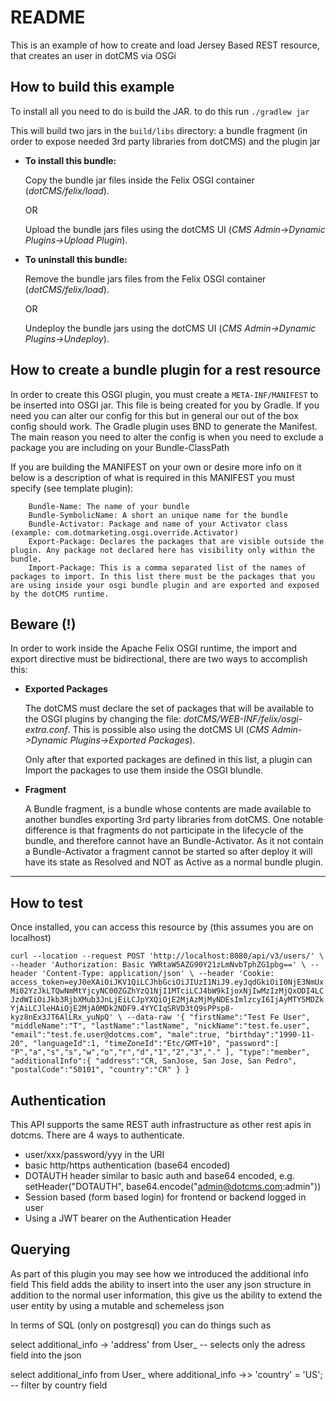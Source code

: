 # README

This is an example of how to create and load Jersey Based REST resource, that creates an user in dotCMS via OSGi 

## How to build this example

To install all you need to do is build the JAR. to do this run
`./gradlew jar`

This will build two jars in the `build/libs` directory: a bundle fragment (in order to expose needed 3rd party libraries from dotCMS) and the plugin jar 

* **To install this bundle:**

    Copy the bundle jar files inside the Felix OSGI container (*dotCMS/felix/load*).
        
    OR
        
    Upload the bundle jars files using the dotCMS UI (*CMS Admin->Dynamic Plugins->Upload Plugin*).

* **To uninstall this bundle:**
    
    Remove the bundle jars files from the Felix OSGI container (*dotCMS/felix/load*).

    OR

    Undeploy the bundle jars using the dotCMS UI (*CMS Admin->Dynamic Plugins->Undeploy*).

## How to create a bundle plugin for a rest resource

In order to create this OSGI plugin, you must create a `META-INF/MANIFEST` to be inserted into OSGI jar.
This file is being created for you by Gradle. If you need you can alter our config for this but in general our out of the box config should work.
The Gradle plugin uses BND to generate the Manifest. The main reason you need to alter the config is when you need to exclude a package you are including on your Bundle-ClassPath

If you are building the MANIFEST on your own or desire more info on it below is a description of what is required in this MANIFEST you must specify (see template plugin):

```
    Bundle-Name: The name of your bundle
    Bundle-SymbolicName: A short an unique name for the bundle
    Bundle-Activator: Package and name of your Activator class (example: com.dotmarketing.osgi.override.Activator)
    Export-Package: Declares the packages that are visible outside the plugin. Any package not declared here has visibility only within the bundle.
    Import-Package: This is a comma separated list of the names of packages to import. In this list there must be the packages that you are using inside your osgi bundle plugin and are exported and exposed by the dotCMS runtime.
```

## Beware (!)

In order to work inside the Apache Felix OSGI runtime, the import and export directive must be bidirectional, there are two ways to accomplish this:

* **Exported Packages**

    The dotCMS must declare the set of packages that will be available to the OSGI plugins by changing the file: *dotCMS/WEB-INF/felix/osgi-extra.conf*.
This is possible also using the dotCMS UI (*CMS Admin->Dynamic Plugins->Exported Packages*).

    Only after that exported packages are defined in this list, a plugin can Import the packages to use them inside the OSGI blundle.
    
* **Fragment**

    A Bundle fragment, is a bundle whose contents are made available to another bundles exporting 3rd party libraries from dotCMS.
One notable difference is that fragments do not participate in the lifecycle of the bundle, and therefore cannot have an Bundle-Activator.
As it not contain a Bundle-Activator a fragment cannot be started so after deploy it will have its state as Resolved and NOT as Active as a normal bundle plugin.

---
## How to test

Once installed, you can access this resource by (this assumes you are on localhost)

`curl --location --request POST 'http://localhost:8080/api/v3/users/' \
--header 'Authorization: Basic YWRtaW5AZG90Y21zLmNvbTphZG1pbg==' \
--header 'Content-Type: application/json' \
--header 'Cookie: access_token=eyJ0eXAiOiJKV1QiLCJhbGciOiJIUzI1NiJ9.eyJqdGkiOiI0NjE3NmUxMi02YzJkLTQwNmMtYjcyNC00ZGZhYzQ1NjI1MTciLCJ4bW9kIjoxNjIwMzIzMjQxODI4LCJzdWIiOiJkb3RjbXMub3JnLjEiLCJpYXQiOjE2MjAzMjMyNDEsImlzcyI6IjAyMTY5MDZkYjAiLCJleHAiOjE2MjA0MDk2NDF9.4YYCIqSRVD3tQ9sPPsp8-kyz8nEx3JT6AlLRx_yuNpQ' \
--data-raw '{
"firstName":"Test Fe User",
"middleName":"T",
"lastName":"lastName",
"nickName":"test.fe.user",
"email":"test.fe.user@dotcms.com",
"male":true,
"birthday":"1990-11-20",
"languageId":1,
"timeZoneId":"Etc/GMT+10",
"password":[
"P","a","s","s","w","o","r","d","1","2","3","."
],
"type":"member",
"additionalInfo":{
"address":"CR, SanJose, San Jose, San Pedro",
"postalCode":"50101",
"country":"CR"
}
}   `

## Authentication

This API supports the same REST auth infrastructure as other 
rest apis in dotcms. There are 4 ways to authenticate.

* user/xxx/password/yyy in the URI
* basic http/https authentication (base64 encoded)
* DOTAUTH header similar to basic auth and base64 encoded, e.g. setHeader("DOTAUTH", base64.encode("admin@dotcms.com:admin"))
* Session based (form based login) for frontend or backend logged in user
* Using a JWT bearer on the Authentication Header


## Querying

As part of this plugin you may see how we introduced the additional info field
This field adds the ability to insert into the user any json structure in addition to the 
normal user information, this give us the ability to extend the user entity by using a mutable 
and schemeless json

In terms of SQL (only on postgresql) you can do things such as

select additional_info -> 'address'  from User_  -- selects only the adress field into the json


select additional_info from User_ where  additional_info ->> 'country' = 'US';  --  filter by country field  




